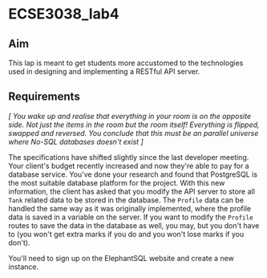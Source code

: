 ﻿# ECSE3038_lab4
## Aim

This lap is meant to get students more accustomed to the technologies used in designing and implementing a RESTful API server.

## Requirements

*[ You wake up and realise that everything in your room is on the opposite side. Not just the items in the room but the room itself! Everything is flipped, swapped and reversed. You conclude that this must be an parallel universe where No-SQL databases doesn't exist ]*

The specifications have shifted slightly since the last developer meeting. Your client's budget recently increased and now they're able to pay for a database service. You've done your research and found that PostgreSQL is the most suitable database platform for the project. With this new information, the client has asked that you modify the API server to store all `Tank` related data to be stored in the database. The `Profile` data can be handled the same way as it was originally implemented, where the profile data is saved in a variable on the server. If you want to modify the `Profile` routes to save the data in the database as well, you may, but you don't have to (you won't get extra marks if you do and you won't lose marks if you don't).

You'll need to sign up on the ElephantSQL website and create a new instance.

